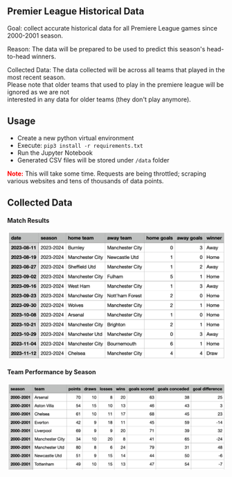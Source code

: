 ## Premier League Historical Data

Goal: collect accurate historical data for all Premiere League games since 2000-2001 season.<br>

Reason: The data will be prepared to be used to predict this season's head-to-head winners.<br>

Collected Data: The data collected will be across all teams that played in the most recent season.<br>
Please note that older teams that used to play in the premiere league will be ignored as we are not<br>
interested in any data for older teams (they don't play anymore).

## Usage

- Create a new python virtual environment
- Execute: `pip3 install -r requirements.txt`
- Run the Jupyter Notebook
- Generated CSV files will be stored under `/data` folder

<span style="color:red;"><strong>Note:</strong></span> This will take some time. Requests are being throttled; scraping various websites and tens of thousands of data points.

## Collected Data

#### Match Results

<img src="https://github.com/walidrafeii/PremiereLeagueData/blob/main/static/match_results_example.png">

#### Team Performance by Season

<img src="https://github.com/walidrafeii/PremiereLeagueData/blob/main/static/team_perf_by_season_example.png">
